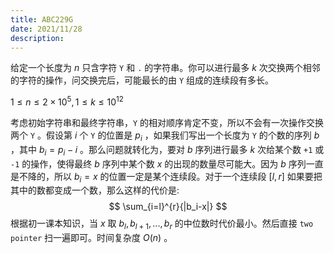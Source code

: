 ```yaml
---
title: ABC229G
date: 2021/11/28 
description: 　
---
```


给定一个长度为 $n$ 只含字符 `Y` 和 `.` 的字符串。你可以进行最多 $k$ 次交换两个相邻的字符的操作，问交换完后，可能最长的由 `Y` 组成的连续段有多长。

$1\leq n\leq 2\times 10^5,1\leq k\leq 10^{12}$

考虑初始字符串和最终字符串，`Y` 的相对顺序肯定不变，所以不会有一次操作交换两个 `Y` 。假设第 $i$ 个 `Y` 的位置是 $p_i$ ，如果我们写出一个长度为 `Y` 的个数的序列 $b$ ，其中 $b_i=p_i-i$ 。那么问题就转化为，要对 $b$ 序列进行最多 $k$ 次给某个数 `+1` 或 `-1` 的操作，使得最终 $b$ 序列中某个数 $x$ 的出现的数量尽可能大。因为 $b$ 序列一直是不降的，所以 $b_i=x$ 的位置一定是某个连续段。对于一个连续段 $[l,r]$ 如果要把其中的数都变成一个数，那么这样的代价是:
$$
\sum_{i=l}^{r}{|b_i-x|}
$$
 根据初一课本知识，当 $x$ 取 $b_l,b_{l+1},...,b_r$ 的中位数时代价最小。然后直接 `two pointer` 扫一遍即可。时间复杂度 $O(n)$ 。
